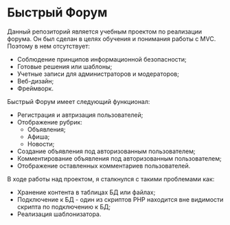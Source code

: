 # Быстрый Форум

Данный репозиторий является учебным проектом по реализации форума. Он был сделан в целях обучения и понимания работы с MVC. Поэтому в нем отсутствует:
* Соблюдение принципов информационной безопасности;
* Готовые решения или шаблоны;
* Учетные записи для администраторов и модераторов;
* Веб-дизайн;
* Фреймворк.

Быстрый Форум имеет следующий функционал:

- Регистрация и автризация пользователей;
- Отображение рубрик:
  * Объявления;
  * Афиша;
  * Новости;
- Создание объявления под авторизованным пользователем;
- Комментирование объявления под авторизованным пользователем;
- Отображение оставленных комментариев пользователей.



В ходе работы над проектом, я сталкнулся с такими проблемами как:
* Хранение контента в таблицах БД или файлах;
* Подключение к БД - один из скриптов PHP находится вне видимости скрипта по подключению к БД;
* Реализация шаблонизатора.
